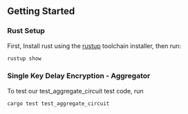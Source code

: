 ## Getting Started

### Rust Setup

First, Install rust using the [rustup](https://rustup.rs/) toolchain installer,
then run:

```bash
rustup show
```

### Single Key Delay Encryption - Aggregator

To test our test_aggregate_circuit test code, run

```sh
cargo test test_aggregate_circuit
```


